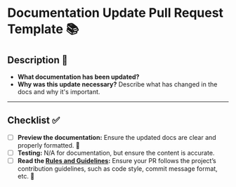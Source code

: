 # Documentation Update Pull Request Template 📚

## Description 📑

- **What documentation has been updated?**
- **Why was this update necessary?** Describe what has changed in the docs and why it's important.

---

## Checklist ✅

- [ ] **Preview the documentation:** Ensure the updated docs are clear and properly formatted. 📄
- [ ] **Testing:** N/A for documentation, but ensure the content is accurate.
- [ ] **Read the [Rules and Guidelines](CONTRIBUTING.md):** Ensure your PR follows the project’s contribution guidelines, such as code style, commit message format, etc. 📜
